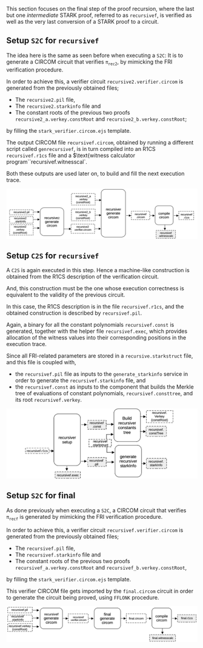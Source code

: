 This section focuses on the final step of the proof recursion, where the last but one _intermediate_ STARK proof, referred to as `recursivef`, is verified as well as the very last conversion of a STARK proof to a circuit.

## Setup `S2C` for `recursivef`

The idea here is the same as seen before when executing a `S2C`: It is to generate a CIRCOM circuit that verifies $\mathtt{\pi_{rec2}}$, by mimicking the FRI verification procedure.

In order to achieve this, a verifier circuit `recursive2.verifier.circom` is generated from the previously obtained files;

- The `recursive2.pil` file,
- The `recursive2.starkinfo` file and
- The constant roots of the previous two proofs $\mathtt{recursive2\_} \texttt{a.verkey.constRoot}$ and $\mathtt{recursive2\_b.} \texttt{verkey.constRoot}$;

by filling the $\mathtt{stark\_} \texttt{verifier.circom.ejs}$ template.

The output CIRCOM file `recursivef.circom`, obtained by running a different script called `genrecursivef`, is in turn compiled into an R1CS `recursivef.r1cs` file and a \$\text{witness calculator program``recursivef.witnesscal`.

Both these outputs are used later on, to build and fill the next execution trace.

![Figure 19: Convert the `recursive2` STARK to its verifier circuit called `recursivef`.](../../../../img/zkEVM/19prf-rec-recursive2-stark-to-recursivef-circuit.png)

## Setup `C2S` for `recursivef`

A `C2S` is again executed in this step. Hence a machine-like construction is obtained from the R1CS description of the verification circuit.

And, this construction must be the one whose execution correctness is equivalent to the validity of the previous circuit.

In this case, the R1CS description is in the file `recursivef.r1cs`, and the obtained construction is described by `recursivef.pil`.

Again, a binary for all the constant polynomials `recursivef.const` is generated, together with the helper file `recursivef.exec`, which provides allocation of the witness values into their corresponding positions in the execution trace.

Since all FRI-related parameters are stored in a `recursive.starkstruct` file, and this file is coupled with,

- the `recursivef.pil` file as inputs to the $\mathtt{generate\_starkinfo}$ service in order to generate the `recursivef.starkinfo` file, and
- the `recursivef.const` as inputs to the component that builds the Merkle tree of evaluations of constant polynomials, `recursivef.consttree`, and its root `recursivef.verkey`.

![Figure 20: Convert the `recursivef` circuit to its associated STARK.](../../../../img/zkEVM/20prf-rec-recursivef-circuit-2-stark.png)

## Setup `S2C` for final

As done previously when executing a `S2C`, a CIRCOM circuit that verifies $\mathtt{\pi_ {recf}}$ is generated by mimicking the FRI verification procedure.

In order to achieve this, a verifier circuit `recursivef.verifier.circom` is generated from the previously obtained files;

- The `recursivef.pil` file,
- The `recursivef.starkinfo` file and
- The constant roots of the previous two proofs $\mathtt{recursivef\_} \texttt{a.verkey.constRoot}$ and $\mathtt{recursivef\_b.} \texttt{verkey.constRoot}$,

by filling the $\mathtt{stark\_} \texttt{verifier.circom.ejs}$ template.

This verifier CIRCOM file gets imported by the `final.circom` circuit in order to generate the circuit being proved, using `FFLONK` procedure.

![Convert the `recursivef` STARK to its verifier circuit called `final.circom}$.](../../../../img/zkEVM/21prf-rec-recursivef-stark-to-final-circom.png)

